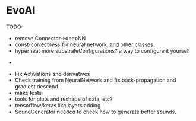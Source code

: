 # EvoAI #

TODO:

* remove Connector->deepNN
* const-correctness for neural network, and other classes.
* hyperneat more substrateConfigurations? a way to configure it yourself
-
* Fix Activations and derivatives
* Check training from NeuralNetwork and fix back-propagation and gradient descend
* make tests 
* tools for plots and reshape of data, etc?
* tensorflow/keras like layers adding
* SoundGenerator needed to check how to generate better sounds.
